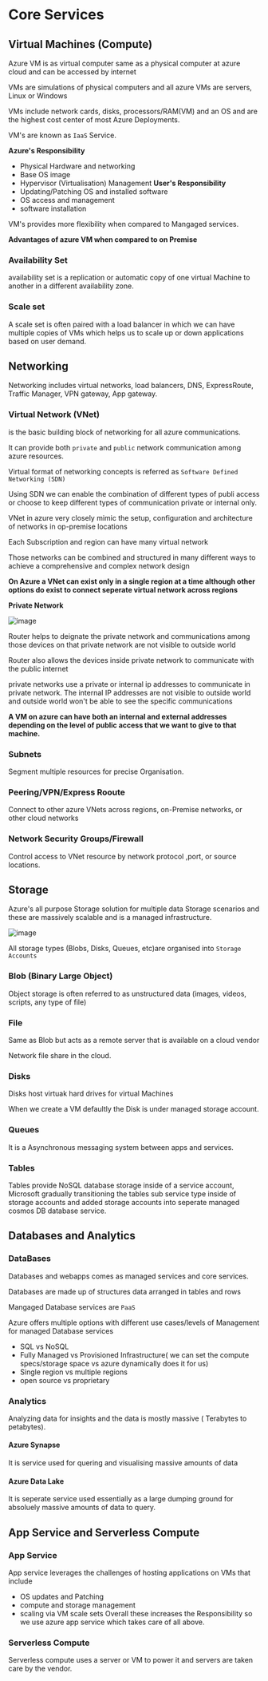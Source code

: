 # Core Services
## Virtual Machines (Compute)
Azure VM is as virtual computer same as a physical computer at azure cloud and can be accessed by internet

VMs are simulations of physical computers and all azure VMs are servers, Linux or Windows

VMs include network cards, disks, processors/RAM(VM) and an OS and are the highest cost center of most Azure Deployments.


VM's are known as `IaaS` Service.

**Azure's Responsibility**
- Physical Hardware and networking
- Base OS image
- Hypervisor (Virtualisation) Management
**User's Responsibility**
- Updating/Patching OS and installed software
- OS access and management
- software installation

VM's provides more flexibility when compared to Mangaged services.

**Advantages of azure VM when compared to on Premise**

### Availability Set 
availability set is a replication or automatic copy of one virtual Machine to another in a different availability zone.
### Scale set
A scale set is often paired with a load balancer in which we can have multiple copies of VMs which helps us to scale up or down applications based on user demand.

## Networking 
Networking includes virtual networks, load balancers, DNS,  ExpressRoute, Traffic Manager, VPN gateway, App gateway.

### Virtual Network (VNet) 
is the basic building block of networking for all azure communications.

It can provide both `private` and `public` network communication among azure resources.

Virtual format of networking concepts is referred as `Software Defined Networking (SDN)`

Using SDN we can enable the combination of different types of publi access or choose to keep different types of communication private or internal only.

VNet in azure very closely mimic the setup, configuration and architecture of networks in op-premise locations 

Each Subscription and region can have many virtual network

Those networks can be combined and structured in many different ways to achieve a comprehensive and complex network design

**On Azure a VNet can exist only in a single region at a time although other options do exist to connect seperate virtual network across regions**

**Private Network**

![image](https://user-images.githubusercontent.com/130353146/235067131-c5671232-a9f6-4ca5-9a1f-66e0b73cff66.png)

Router helps to deignate the private network and communications among those devices on that private network are not visible to outside world

Router also allows the devices inside private network to communicate with the public internet

private networks use a private or internal ip addresses to communicate in private network.
The internal IP addresses are not visible to outside world and outside world won't be able to see the specific communications

**A VM on azure can have both an internal and external addresses depending on the level of public access that we want to give to that machine.**

### Subnets
Segment multiple resources for precise Organisation.
### Peering/VPN/Express Rooute
Connect to other azure VNets across regions, on-Premise networks, or other cloud networks
### Network Security Groups/Firewall
Control access to VNet resource by network protocol ,port, or source locations.

## Storage
Azure's all purpose Storage solution for multiple data Storage scenarios and these are massively scalable and is a managed infrastructure.


![image](https://user-images.githubusercontent.com/130353146/235069798-8882b55b-c064-42b7-8ce8-13b52c7583dc.png)

All storage types (Blobs, Disks, Queues, etc)are organised into `Storage Accounts`

### Blob (Binary Large Object)
Object storage is often referred to as unstructured data (images, videos, scripts, any type of file)
### File 
Same as Blob but acts as a remote server that is available on a cloud vendor

Network file share in the cloud.
### Disks
Disks host virtuak hard drives for virtual Machines

When we create a VM defaultly the Disk is under managed storage account.
### Queues
It is a Asynchronous messaging system between apps and services.
### Tables
Tables provide NoSQL database storage inside of a service account, Microsoft gradually transitioning the tables sub service type inside of storage accounts and added storage accounts into  seperate managed cosmos DB database service.
## Databases and Analytics
### DataBases
Databases and webapps comes as managed services and core services.

Databases are made up of structures data arranged in tables and rows

Mangaged Database services are `PaaS`

Azure offers multiple options with different use cases/levels of Management for managed Database services
- SQL vs NoSQL 
- Fully Managed vs Provisioned Infrastructure( we can set the compute specs/storage space vs azure dynamically does it for us)
- Single region vs multiple regions
- open source vs proprietary
### Analytics
Analyzing data for insights and the data is mostly massive ( Terabytes to petabytes).
#### Azure Synapse
It is service used for quering and visualising massive amounts of data
#### Azure Data Lake
It is seperate service used essentially as a large dumping ground for absoluely massive amounts of data to query.

## App Service and Serverless Compute 
### App Service
App service leverages the challenges of hosting applications on VMs that include 
- OS updates and Patching
- compute and storage management
- scaling via VM scale sets 
Overall these increases the Responsibility so we use azure app service which takes care of all above.
### Serverless Compute 
Serverless compute uses a server or VM to power it and servers are taken care by the vendor.
